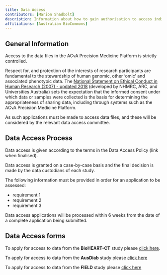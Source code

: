 ```yaml
---
title: Data Access
contributors: [Marion Shadbolt]
description: Information about how to gain authorisation to access individual level metadata and data files.
affiliations: [Australian BioCommons]
---
```


## General Information 
Access to the data files in the ACvA Precision Medicine Platform is strictly controlled.

Respect for, and protection of the interests of research participants are fundamental to the stewardship of human genomic, other ‘omic’ and associated phenotypic data. The [National Statement on Ethical Conduct in Human Research (2007) - updated 2018](https://www.nhmrc.gov.au/about-us/publications/national-statement-ethical-conduct-human-research-2007-updated-2018) (developed by NHMRC, ARC, and Universities Australia) sets the expectation that the informed consent under which data or samples were collected is the basis for determining the appropriateness of sharing data, including through systems such as the ACvA Precision Medicine Platform.

As such applications must be made to access data files, and these will be considered by the relevant data access committee.

## Data Access Process

Data access is given according to the terms in the Data Access Policy (link when finalised).

Data access is granted on a case-by-case basis and the final decision is made by the data custodians of each study.

The following information must be provided in order for an application to be assessed:
* requirement 1
* requirement 2
* requirement 3

Data access applications will be processed within 6 weeks from the date of a complete application being submitted.

## Data Access forms

To apply for access to data from the **BioHEART-CT** study please [click here](https://registry-test.biocommons.org.au/registry/co_petitions/start/coef:120).

To apply for access to data from the **AusDiab** study please [click here](https://registry-test.biocommons.org.au/registry/co_petitions/start/coef:117) 

To apply for access to data from the **FIELD** study please [click here](https://registry-test.biocommons.org.au/registry/co_petitions/start/coef:100)
